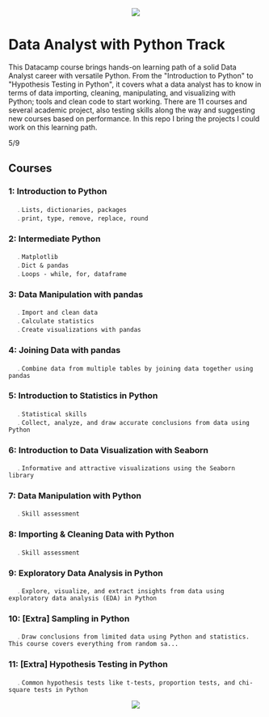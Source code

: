 <p align="center">
  <img src="https://github.com/priferr/datacamp_data_engineer/assets/105013804/5fdea7dc-30a9-42ee-be58-f960461da7d2">
</p>

# Data Analyst with Python Track

This Datacamp course brings hands-on learning path of a solid Data Analyst career with versatile Python.
From the "Introduction to Python" to "Hypothesis Testing in Python", it covers what a data analyst has to know in terms of data importing, cleaning, manipulating, and visualizing with Python; tools and clean code to start working. 
There are 11 courses and several academic project, also testing skills along the way and suggesting new courses based on performance.
In this repo I bring the projects I could work on this learning path.

5/9

## Courses
### 1:  Introduction to Python
      ﹒Lists, dictionaries, packages
      ﹒print, type, remove, replace, round
### 2:  Intermediate Python
      ﹒Matplotlib
      ﹒Dict & pandas
      ﹒Loops - while, for, dataframe
### 3:  Data Manipulation with pandas
      ﹒Import and clean data
      ﹒Calculate statistics
      ﹒Create visualizations with pandas
### 4:  Joining Data with pandas
      ﹒Combine data from multiple tables by joining data together using pandas
### 5:  Introduction to Statistics in Python
      ﹒Statistical skills
      ﹒Collect, analyze, and draw accurate conclusions from data using Python
### 6:  Introduction to Data Visualization with Seaborn
      ﹒Informative and attractive visualizations using the Seaborn library
### 7:  Data Manipulation with Python
      ﹒Skill assessment
### 8:  Importing & Cleaning Data with Python
      ﹒Skill assessment
### 9:  Exploratory Data Analysis in Python
      ﹒Explore, visualize, and extract insights from data using exploratory data analysis (EDA) in Python
### 10: [Extra] Sampling in Python
      ﹒Draw conclusions from limited data using Python and statistics. This course covers everything from random sa...
### 11: [Extra] Hypothesis Testing in Python
      ﹒Common hypothesis tests like t-tests, proportion tests, and chi-square tests in Python

<p align="center">
  <img src="https://github.com/priferr/datacamp_data_engineer/assets/105013804/7ca31089-40c3-4429-9518-713045a95009">
</p>
